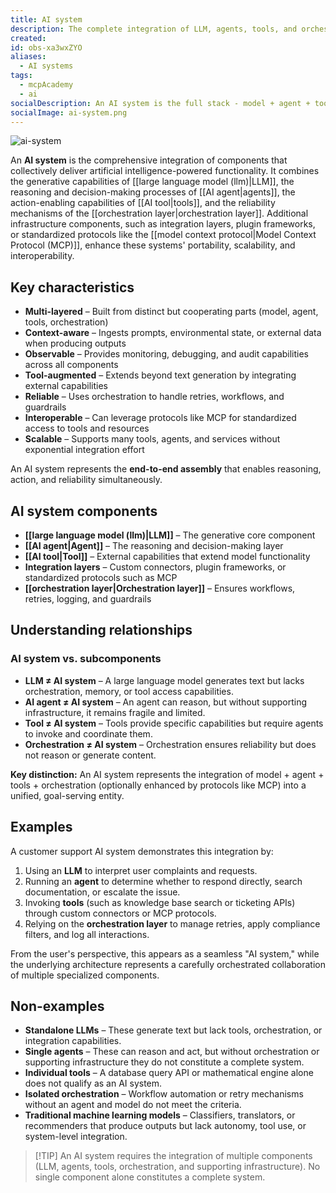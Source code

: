 ```yaml
---
title: AI system
description: The complete integration of LLM, agents, tools, and orchestration that delivers AI functionality. Combines generative capabilities, reasoning, external actions, and reliability into a unified architecture.
created:
id: obs-xa3wxZYO
aliases:
  - AI systems
tags:
  - mcpAcademy
  - ai
socialDescription: An AI system is the full stack - model + agent + tools + orchestration. No single component alone constitutes a complete system. Understanding the layers is key to building reliably.
socialImage: ai-system.png
---
```


![ai-system](static/ai-system.png)

An **AI system** is the comprehensive integration of components that collectively deliver artificial intelligence-powered functionality. It combines the generative capabilities of [[large language model (llm)|LLM]], the reasoning and decision-making processes of [[AI agent|agents]], the action-enabling capabilities of [[AI tool|tools]], and the reliability mechanisms of the [[orchestration layer|orchestration layer]]. Additional infrastructure components, such as integration layers, plugin frameworks, or standardized protocols like the [[model context protocol|Model Context Protocol (MCP)]], enhance these systems' portability, scalability, and interoperability.

## Key characteristics

- **Multi-layered** – Built from distinct but cooperating parts (model, agent, tools, orchestration)
- **Context-aware** – Ingests prompts, environmental state, or external data when producing outputs
- **Observable** – Provides monitoring, debugging, and audit capabilities across all components
- **Tool-augmented** – Extends beyond text generation by integrating external capabilities
- **Reliable** – Uses orchestration to handle retries, workflows, and guardrails
- **Interoperable** – Can leverage protocols like MCP for standardized access to tools and resources
- **Scalable** – Supports many tools, agents, and services without exponential integration effort

An AI system represents the **end-to-end assembly** that enables reasoning, action, and reliability simultaneously.

## AI system components

- **[[large language model (llm)|LLM]]** – The generative core component
- **[[AI agent|Agent]]** – The reasoning and decision-making layer
- **[[AI tool|Tool]]** – External capabilities that extend model functionality
- **Integration layers** – Custom connectors, plugin frameworks, or standardized protocols such as MCP
- **[[orchestration layer|Orchestration layer]]** – Ensures workflows, retries, logging, and guardrails

## Understanding relationships

### AI system vs. subcomponents

- **LLM ≠ AI system** – A large language model generates text but lacks orchestration, memory, or tool access capabilities.
- **AI agent ≠ AI system** – An agent can reason, but without supporting infrastructure, it remains fragile and limited.
- **Tool ≠ AI system** – Tools provide specific capabilities but require agents to invoke and coordinate them.
- **Orchestration ≠ AI system** – Orchestration ensures reliability but does not reason or generate content.

**Key distinction:** An AI system represents the integration of model + agent + tools + orchestration (optionally enhanced by protocols like MCP) into a unified, goal-serving entity.

## Examples

A customer support AI system demonstrates this integration by:

1. Using an **LLM** to interpret user complaints and requests.
2. Running an **agent** to determine whether to respond directly, search documentation, or escalate the issue.
3. Invoking **tools** (such as knowledge base search or ticketing APIs) through custom connectors or MCP protocols.
4. Relying on the **orchestration layer** to manage retries, apply compliance filters, and log all interactions.

From the user's perspective, this appears as a seamless "AI system," while the underlying architecture represents a carefully orchestrated collaboration of multiple specialized components.

## Non-examples

- **Standalone LLMs** – These generate text but lack tools, orchestration, or integration capabilities.
- **Single agents** – These can reason and act, but without orchestration or supporting infrastructure they do not constitute a complete system.
- **Individual tools** – A database query API or mathematical engine alone does not qualify as an AI system.
- **Isolated orchestration** – Workflow automation or retry mechanisms without an agent and model do not meet the criteria.
- **Traditional machine learning models** – Classifiers, translators, or recommenders that produce outputs but lack autonomy, tool use, or system-level integration.

> [!TIP] An AI system requires the integration of multiple components (LLM, agents, tools, orchestration, and supporting infrastructure). No single component alone constitutes a complete system.
